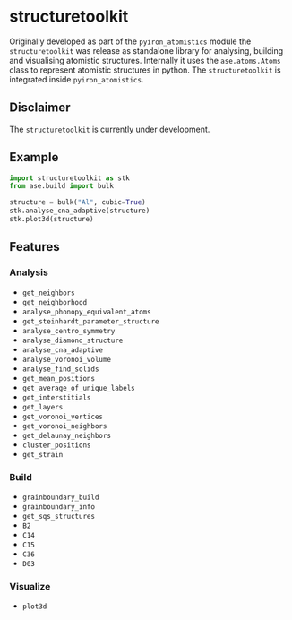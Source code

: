 # structuretoolkit 
Originally developed as part of the `pyiron_atomistics` module the `structuretoolkit` was release as standalone library
for analysing, building and visualising atomistic structures. Internally it uses the `ase.atoms.Atoms` class to 
represent atomistic structures in python. The `structuretoolkit` is integrated inside `pyiron_atomistics`.

## Disclaimer 
The `structuretoolkit` is currently under development. 

## Example 
```python
import structuretoolkit as stk
from ase.build import bulk

structure = bulk("Al", cubic=True)
stk.analyse_cna_adaptive(structure)
stk.plot3d(structure)
```

## Features 
### Analysis
* `get_neighbors`
* `get_neighborhood`
* `analyse_phonopy_equivalent_atoms`
* `get_steinhardt_parameter_structure`
* `analyse_centro_symmetry` 
* `analyse_diamond_structure` 
* `analyse_cna_adaptive` 
* `analyse_voronoi_volume` 
* `analyse_find_solids`
* `get_mean_positions`
* `get_average_of_unique_labels`
* `get_interstitials`
* `get_layers`
* `get_voronoi_vertices`
* `get_voronoi_neighbors`
* `get_delaunay_neighbors`
* `cluster_positions`
* `get_strain`

### Build
* `grainboundary_build`
* `grainboundary_info`
* `get_sqs_structures`
* `B2`
* `C14`
* `C15`
* `C36`
* `D03`

### Visualize 
* `plot3d`